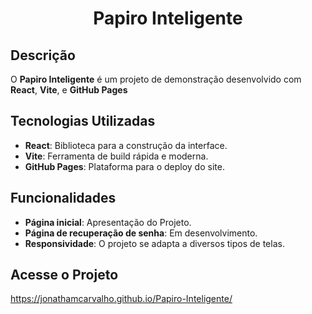 <h1 align='center'>  Papiro Inteligente </h1>

## Descrição 

O  **Papiro Inteligente** é um projeto de demonstração desenvolvido com **React**, **Vite**, e **GitHub Pages** 

## Tecnologias Utilizadas

- **React**: Biblioteca para a construção da interface.
- **Vite**: Ferramenta de build rápida e moderna.
- **GitHub Pages**: Plataforma para o deploy do site.

## Funcionalidades 

- **Página inicial**: Apresentação do Projeto.
- **Página de recuperação de senha**: Em desenvolvimento.
- **Responsividade**: O projeto se adapta a diversos tipos de telas.

## Acesse o Projeto 

https://jonathamcarvalho.github.io/Papiro-Inteligente/

